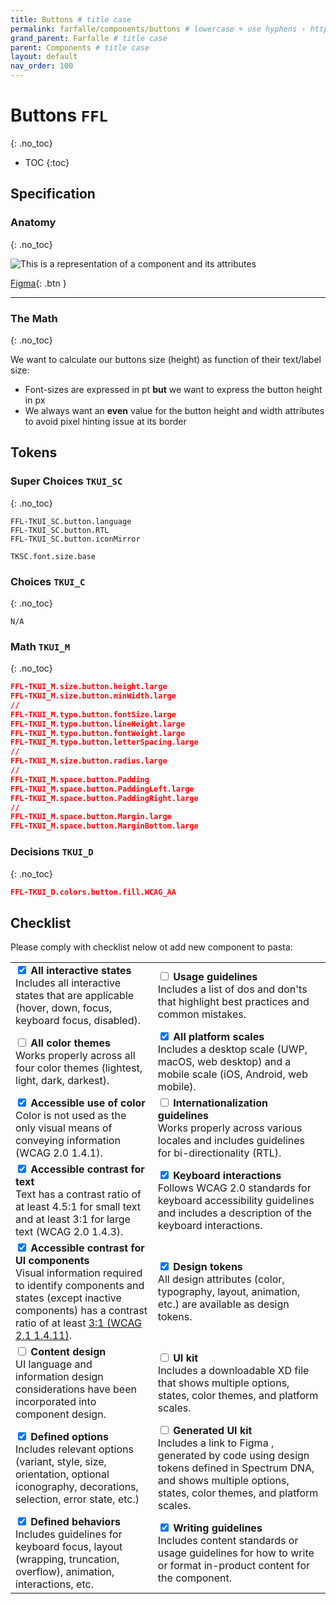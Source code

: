 ```yaml
---
title: Buttons # title case
permalink: farfalle/components/buttons # lowercase + use hyphens › https://tinyurl.com/27kmc4rb
grand_parent: Farfalle # title case
parent: Components # title case
layout: default
nav_order: 100
---
```



# Buttons `FFL`
{: .no_toc}
<!-- ↑ skips H1 inside TOC -->

- TOC
{:toc}


<!-- ![This is a representation of a component and its attributes]({{site.baseurl}}/assets/images/YPL-DOC-button-001.png) -->

## Specification

### Anatomy
{: .no_toc}

<!--[This is a representation of a component and its attributes]({{site.baseurl}}/assets/images/YPL-DOC-button-002.png)-->

![This is a representation of a component and its attributes](http://localhost:4000/pasta/assets/images/YPL-DOC-button-002.png)

[Figma](https://www.figma.com/file/zYeBHpXPApw1ujD0BoHjVe/Buttons?node-id=155%3A1786){: .btn }

<hr>

### The Math
{: .no_toc}

We want to calculate our buttons size (height) as function of their text/label size:

- Font-sizes are expressed in pt **but** we want to express the button height in px
- We always want an **even** value for the button height and width attributes to avoid pixel hinting issue at its border


## Tokens

### Super Choices `TKUI_SC`
{: .no_toc}

```
FFL-TKUI_SC.button.language
FFL-TKUI_SC.button.RTL
FFL-TKUI_SC.button.iconMirror

TKSC.font.size.base
```

### Choices `TKUI_C`
{: .no_toc}
```
N/A
```

### Math `TKUI_M`
{: .no_toc}


```json
FFL-TKUI_M.size.button.height.large
FFL-TKUI_M.size.button.minWidth.large
//
FFL-TKUI_M.typo.button.fontSize.large
FFL-TKUI_M.typo.button.lineHeight.large
FFL-TKUI_M.typo.button.fontWeight.large
FFL-TKUI_M.typo.button.letterSpacing.large
//
FFL-TKUI_M.size.button.radius.large
//
FFL-TKUI_M.space.button.Padding
FFL-TKUI_M.space.button.PaddingLeft.large
FFL-TKUI_M.space.button.PaddingRight.large
//
FFL-TKUI_M.space.button.Margin.large
FFL-TKUI_M.space.button.MarginBottom.large
```

### Decisions `TKUI_D`
{: .no_toc}

```json
FFL-TKUI_D.colors.button.fill.WCAG_AA
```


## Checklist

Please comply with checklist nelow ot add new component to pasta:

|  |  |
| --- | --- |
| <input type="checkbox" class="checklistItem" checked> **All interactive states**<br>Includes all interactive states that are applicable (hover, down, focus, keyboard focus, disabled).|<input type="checkbox" class="checklistItem">   **Usage guidelines**<br>Includes a list of dos and don'ts that highlight best practices and common mistakes.|
<input type="checkbox" class="checklistItem"> **All color themes**<br>Works properly across all four color themes (lightest, light, dark, darkest).| <input type="checkbox" class="checklistItem" checked> **All platform scales**<br>Includes a desktop scale (UWP, macOS, web desktop) and a mobile scale (iOS, Android, web mobile).|
| <input type="checkbox" class="checklistItem" checked> **Accessible use of color**<br>Color is not used as the only visual means of conveying information (WCAG 2.0 1.4.1).|<input type="checkbox" class="checklistItem"> **Internationalization guidelines**<br>Works properly across various locales and includes guidelines for bi-directionality (RTL).|
| <input type="checkbox" class="checklistItem" checked> **Accessible contrast for text**<br>Text has a contrast ratio of at least 4.5:1 for small text and at least 3:1 for large text (WCAG 2.0 1.4.3).| <input type="checkbox" class="checklistItem" checked> **Keyboard interactions**<br>Follows WCAG 2.0 standards for keyboard accessibility guidelines and includes a description of the keyboard interactions.|
| <input type="checkbox" class="checklistItem" checked> **Accessible contrast for UI components**<br>Visual information required to identify components and states (except inactive components) has a contrast ratio of at least [3:1 (WCAG 2.1 1.4.11)](https://spectrum.adobe.com/page/action-button/#Design-checklist).| <input type="checkbox" class="checklistItem" checked> **Design tokens**<br>All design attributes (color, typography, layout, animation, etc.) are available as design tokens.|
|<input type="checkbox" class="checklistItem"> **Content design**<br>UI language and information design considerations have been incorporated into component design.|<input type="checkbox" class="checklistItem"> **UI kit**<br>Includes a downloadable XD file that shows multiple options, states, color themes, and platform scales.|
| <input type="checkbox" class="checklistItem" checked>  **Defined options**<br>Includes relevant options (variant, style, size, orientation, optional iconography, decorations, selection, error state, etc.)|<input type="checkbox" class="checklistItem"> **Generated UI kit**<br>Includes a link to Figma , generated by code using design tokens defined in Spectrum DNA, and shows multiple options, states, color themes, and platform scales.|
| <input type="checkbox" class="checklistItem" checked>  **Defined behaviors**<br>Includes guidelines for keyboard focus, layout (wrapping, truncation, overflow), animation, interactions, etc.| <input type="checkbox" class="checklistItem" checked>  **Writing guidelines**<br>Includes content standards or usage guidelines for how to write or format in-product content for the component.|
